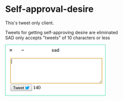 # Self-approval-desire
This's tweet only client.

Tweets for getting self-approving desire are eliminated  
SAD only accepts "tweets" of 10 characters or less

![WindowImage](https://github.com/Meltens/Self-approval-desire/blob/master/src/images/window.png?raw=true)
